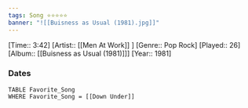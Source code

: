 ```yaml
---
tags: Song ⭐⭐⭐⭐⭐ 
banner: "![[Buisness as Usual (1981).jpg]]"
---
```

[Time:: 3:42]
[Artist:: [[Men At Work]] ]
[Genre:: Pop Rock]
[Played:: 26]
[Album:: [[Buisness as Usual (1981)]]]
[Year:: 1981]
### Dates
````dataview
TABLE Favorite_Song
WHERE Favorite_Song = [[Down Under]]
````